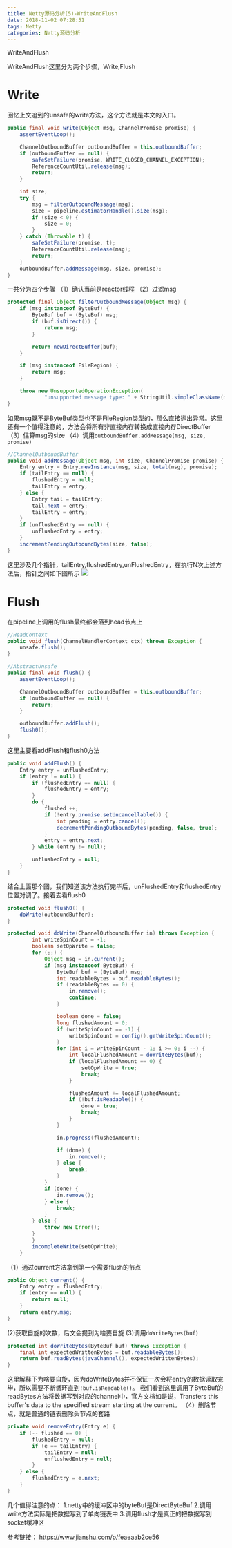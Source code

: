 ```yaml
---
title: Netty源码分析(5)-WriteAndFlush
date: 2018-11-02 07:28:51
tags: Netty
categories: Netty源码分析
---
```

WriteAndFlush
<!--more-->
WriteAndFlush这里分为两个步骤，Write,Flush
# Write
回忆上文追到的unsafe的write方法，这个方法就是本文的入口。
```java
public final void write(Object msg, ChannelPromise promise) {
    assertEventLoop();

    ChannelOutboundBuffer outboundBuffer = this.outboundBuffer;
    if (outboundBuffer == null) {
        safeSetFailure(promise, WRITE_CLOSED_CHANNEL_EXCEPTION);
        ReferenceCountUtil.release(msg);
        return;
    }

    int size;
    try {
        msg = filterOutboundMessage(msg);
        size = pipeline.estimatorHandle().size(msg);
        if (size < 0) {
            size = 0;
        }
    } catch (Throwable t) {
        safeSetFailure(promise, t);
        ReferenceCountUtil.release(msg);
        return;
    }
    outboundBuffer.addMessage(msg, size, promise);
}
```
一共分为四个步骤
（1）确认当前是reactor线程
（2）过滤msg
```java
protected final Object filterOutboundMessage(Object msg) {
    if (msg instanceof ByteBuf) {
        ByteBuf buf = (ByteBuf) msg;
        if (buf.isDirect()) {
            return msg;
        }

        return newDirectBuffer(buf);
    }

    if (msg instanceof FileRegion) {
        return msg;
    }

    throw new UnsupportedOperationException(
            "unsupported message type: " + StringUtil.simpleClassName(msg) + EXPECTED_TYPES);
}
```
如果msg既不是ByteBuf类型也不是FileRegion类型的，那么直接抛出异常。这里还有一个值得注意的，方法会将所有非直接内存转换成直接内存DirectBuffer
（3）估算msg的size
（4）调用<code>outboundBuffer.addMessage(msg, size, promise)</code>
```java
//ChannelOutboundBuffer
public void addMessage(Object msg, int size, ChannelPromise promise) {
    Entry entry = Entry.newInstance(msg, size, total(msg), promise);
    if (tailEntry == null) {
        flushedEntry = null;
        tailEntry = entry;
    } else {
        Entry tail = tailEntry;
        tail.next = entry;
        tailEntry = entry;
    }
    if (unflushedEntry == null) {
        unflushedEntry = entry;
    }
    incrementPendingOutboundBytes(size, false);
}
```
这里涉及几个指针，tailEntry,flushedEntry,unFlushedEntry，在执行N次上述方法后，指针之间如下图所示
<img src='001.jpg'>
# Flush
在pipeline上调用的flush最终都会落到head节点上
```java
//HeadContext
public void flush(ChannelHandlerContext ctx) throws Exception {
    unsafe.flush();
}
```
```java
//AbstractUnsafe
public final void flush() {
    assertEventLoop();

    ChannelOutboundBuffer outboundBuffer = this.outboundBuffer;
    if (outboundBuffer == null) {
        return;
    }

    outboundBuffer.addFlush();
    flush0();
}
```
这里主要看addFlush和flush0方法
```java
public void addFlush() {
    Entry entry = unflushedEntry;
    if (entry != null) {
        if (flushedEntry == null) {
            flushedEntry = entry;
        }
        do {
            flushed ++;
            if (!entry.promise.setUncancellable()) {
                int pending = entry.cancel();
                decrementPendingOutboundBytes(pending, false, true);
            }
            entry = entry.next;
        } while (entry != null);

        unflushedEntry = null;
    }
}
```
结合上面那个图，我们知道该方法执行完毕后，unFlushedEntry和flushedEntry位置对调了。接着去看flush0
```java
protected void flush0() {
    doWrite(outboundBuffer);
}
```
```java
protected void doWrite(ChannelOutboundBuffer in) throws Exception {
        int writeSpinCount = -1;
        boolean setOpWrite = false;
        for (;;) {
            Object msg = in.current();
            if (msg instanceof ByteBuf) {
                ByteBuf buf = (ByteBuf) msg;
                int readableBytes = buf.readableBytes();
                if (readableBytes == 0) {
                    in.remove();
                    continue;
                }

                boolean done = false;
                long flushedAmount = 0;
                if (writeSpinCount == -1) {
                    writeSpinCount = config().getWriteSpinCount();
                }
                for (int i = writeSpinCount - 1; i >= 0; i --) {
                    int localFlushedAmount = doWriteBytes(buf);
                    if (localFlushedAmount == 0) {
                        setOpWrite = true;
                        break;
                    }

                    flushedAmount += localFlushedAmount;
                    if (!buf.isReadable()) {
                        done = true;
                        break;
                    }
                }

                in.progress(flushedAmount);

                if (done) {
                    in.remove();
                } else {
                    break;
                }
            } 
            if (done) {
                in.remove();
            } else {
                break;
            }
        } else {
            throw new Error();
        }
        }
        incompleteWrite(setOpWrite);
    }
```
（1）通过current方法拿到第一个需要flush的节点
```java
public Object current() {
    Entry entry = flushedEntry;
    if (entry == null) {
        return null;
    }
    return entry.msg;
}
```
(2)获取自旋的次数，后文会提到为啥要自旋
(3)调用<code>doWriteBytes(buf)</code>
```java
protected int doWriteBytes(ByteBuf buf) throws Exception {
    final int expectedWrittenBytes = buf.readableBytes();
    return buf.readBytes(javaChannel(), expectedWrittenBytes);
}
```
这里解释下为啥要自旋，因为doWriteBytes并不保证一次会将entry的数据读取完毕，所以需要不断循环直到<code>!buf.isReadable()</code>。
我们看到这里调用了ByteBuf的readBytes方法将数据写到对应的channel中，官方文档如是说，Transfers this buffer's data to the specified stream starting at the current。
（4）删除节点，就是普通的链表删除头节点的套路
```java
private void removeEntry(Entry e) {
    if (-- flushed == 0) {
        flushedEntry = null;
        if (e == tailEntry) {
            tailEntry = null;
            unflushedEntry = null;
        }
    } else {
        flushedEntry = e.next;
    }
}
```
几个值得注意的点：
1.netty中的缓冲区中的byteBuf是DirectByteBuf
2.调用write方法实际是把数据写到了单向链表中
3.调用flush才是真正的把数据写到socket缓冲区

参考链接：
https://www.jianshu.com/p/feaeaab2ce56